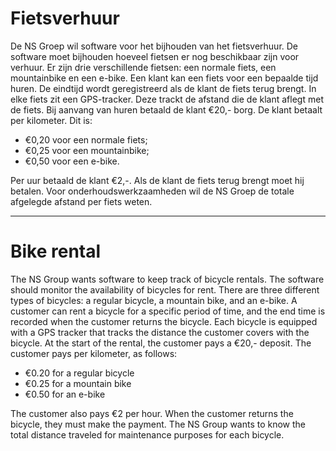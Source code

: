 # Fietsverhuur
De NS Groep wil software voor het bijhouden van het fietsverhuur. De software
moet bijhouden hoeveel fietsen er nog beschikbaar zijn voor verhuur. Er zijn
drie verschillende fietsen: een normale fiets, een mountainbike en een e-bike.
Een klant kan een fiets voor een bepaalde tijd huren. De eindtijd wordt
geregistreerd als de klant de fiets terug brengt. In elke fiets zit een GPS-tracker.
Deze trackt de afstand die de klant aflegt met de fiets. Bij aanvang van huren
betaald de klant €20,- borg. De klant betaalt per kilometer. Dit is:

* €0,20 voor een normale fiets;
* €0,25 voor een mountainbike;
* €0,50 voor een e-bike.

Per uur betaald de klant €2,-. Als de klant de fiets terug brengt moet hij
betalen. Voor onderhoudswerkzaamheden wil de NS Groep de totale afgelegde
afstand per fiets weten.

---

# Bike rental
The NS Group wants software to keep track of bicycle rentals. The software should monitor the availability of bicycles for rent. There are three different types of bicycles: a regular bicycle, a mountain bike, and an e-bike. A customer can rent a bicycle for a specific period of time, and the end time is recorded when the customer returns the bicycle. Each bicycle is equipped with a GPS tracker that tracks the distance the customer covers with the bicycle. At the start of the rental, the customer pays a €20,- deposit. The customer pays per kilometer, as follows:

* €0.20 for a regular bicycle
* €0.25 for a mountain bike
* €0.50 for an e-bike

The customer also pays €2 per hour. When the customer returns the bicycle, they must make the payment. The NS Group wants to know the total distance traveled for maintenance purposes for each bicycle.


